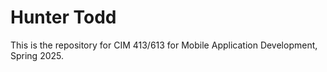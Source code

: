 # Hunter Todd

This is the repository for CIM 413/613 for
Mobile Application Development, Spring 2025.
